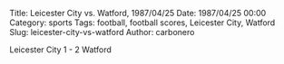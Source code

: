 Title: Leicester City vs. Watford, 1987/04/25
Date: 1987/04/25 00:00
Category: sports
Tags: football, football scores, Leicester City, Watford
Slug: leicester-city-vs-watford
Author: carbonero


Leicester City 1 - 2 Watford
